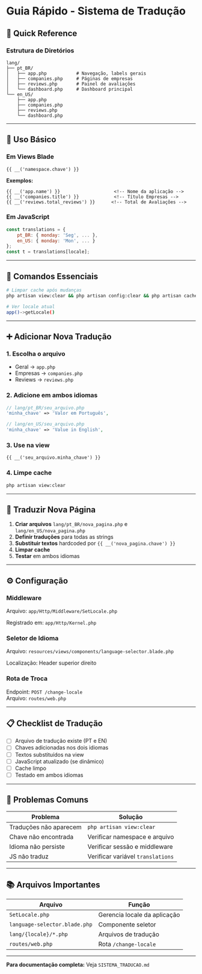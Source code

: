 # Guia Rápido - Sistema de Tradução

## 🎯 Quick Reference

### Estrutura de Diretórios

```
lang/
├── pt_BR/
│   ├── app.php           # Navegação, labels gerais
│   ├── companies.php     # Páginas de empresas
│   ├── reviews.php       # Painel de avaliações
│   └── dashboard.php     # Dashboard principal
└── en_US/
    ├── app.php
    ├── companies.php
    ├── reviews.php
    └── dashboard.php
```

---

## 📝 Uso Básico

### Em Views Blade

```blade
{{ __('namespace.chave') }}
```

**Exemplos:**
```blade
{{ __('app.name') }}                    <!-- Nome da aplicação -->
{{ __('companies.title') }}             <!-- Título Empresas -->
{{ __('reviews.total_reviews') }}      <!-- Total de Avaliações -->
```

### Em JavaScript

```javascript
const translations = {
    pt_BR: { monday: 'Seg', ... },
    en_US: { monday: 'Mon', ... }
};
const t = translations[locale];
```

---

## 🔧 Comandos Essenciais

```bash
# Limpar cache após mudanças
php artisan view:clear && php artisan config:clear && php artisan cache:clear

# Ver locale atual
app()->getLocale()
```

---

## ➕ Adicionar Nova Tradução

### 1. Escolha o arquivo
- Geral → `app.php`
- Empresas → `companies.php`
- Reviews → `reviews.php`

### 2. Adicione em ambos idiomas

```php
// lang/pt_BR/seu_arquivo.php
'minha_chave' => 'Valor em Português',

// lang/en_US/seu_arquivo.php
'minha_chave' => 'Value in English',
```

### 3. Use na view

```blade
{{ __('seu_arquivo.minha_chave') }}
```

### 4. Limpe cache

```bash
php artisan view:clear
```

---

## 🔄 Traduzir Nova Página

1. **Criar arquivos** `lang/pt_BR/nova_pagina.php` e `lang/en_US/nova_pagina.php`
2. **Definir traduções** para todas as strings
3. **Substituir textos** hardcoded por `{{ __('nova_pagina.chave') }}`
4. **Limpar cache**
5. **Testar** em ambos idiomas

---

## ⚙️ Configuração

### Middleware
Arquivo: `app/Http/Middleware/SetLocale.php`

Registrado em: `app/Http/Kernel.php`

### Seletor de Idioma
Arquivo: `resources/views/components/language-selector.blade.php`

Localização: Header superior direito

### Rota de Troca
Endpoint: `POST /change-locale`  
Arquivo: `routes/web.php`

---

## 📋 Checklist de Tradução

- [ ] Arquivo de tradução existe (PT e EN)
- [ ] Chaves adicionadas nos dois idiomas
- [ ] Textos substituídos na view
- [ ] JavaScript atualizado (se dinâmico)
- [ ] Cache limpo
- [ ] Testado em ambos idiomas

---

## 🐛 Problemas Comuns

| Problema | Solução |
|----------|---------|
| Traduções não aparecem | `php artisan view:clear` |
| Chave não encontrada | Verificar namespace e arquivo |
| Idioma não persiste | Verificar sessão e middleware |
| JS não traduz | Verificar variável `translations` |

---

## 📚 Arquivos Importantes

| Arquivo | Função |
|---------|--------|
| `SetLocale.php` | Gerencia locale da aplicação |
| `language-selector.blade.php` | Componente seletor |
| `lang/{locale}/*.php` | Arquivos de tradução |
| `routes/web.php` | Rota `/change-locale` |

---

**Para documentação completa:** Veja `SISTEMA_TRADUCAO.md`

